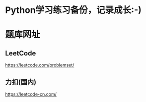 # Python学习练习备份，记录成长:-)
# 题库网址

## LeetCode
https://leetcode.com/problemset/

## 力扣(国内)
https://leetcode-cn.com/

